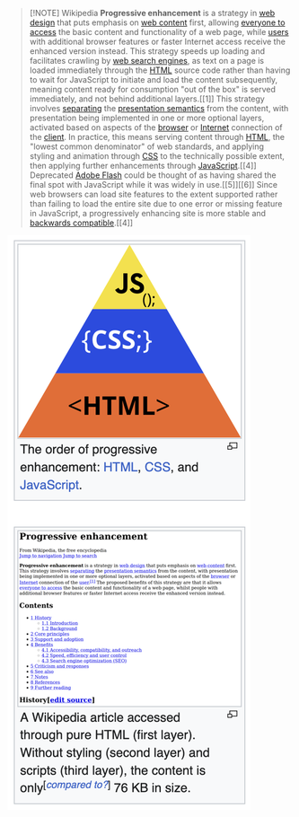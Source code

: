 
> [!NOTE] Wikipedia
> **Progressive enhancement** is a strategy in [web design](https://en.wikipedia.org/wiki/Web_design "Web design") that puts emphasis on [web content](https://en.wikipedia.org/wiki/Web_content "Web content") first, allowing [everyone to access](https://en.wikipedia.org/wiki/Universal_design "Universal design") the basic content and functionality of a web page, while [users](https://en.wikipedia.org/wiki/User_\(computing\) "User (computing)") with additional browser features or faster Internet access receive the enhanced version instead. This strategy speeds up loading and facilitates crawling by [web search engines](https://en.wikipedia.org/wiki/Web_search_engine "Web search engine"), as text on a page is loaded immediately through the [HTML](https://en.wikipedia.org/wiki/HTML "HTML") source code rather than having to wait for JavaScript to initiate and load the content subsequently, meaning content ready for consumption "out of the box" is served immediately, and not behind additional layers.[[1]] 
> This strategy involves [separating](https://en.wikipedia.org/wiki/Separation_of_concerns "Separation of concerns") the [presentation semantics](https://en.wikipedia.org/wiki/Presentation_semantics "Presentation semantics") from the content, with presentation being implemented in one or more optional layers, activated based on aspects of the [browser](https://en.wikipedia.org/wiki/Web_browser "Web browser") or [Internet](https://en.wikipedia.org/wiki/Internet "Internet") connection of the [client](https://en.wikipedia.org/wiki/Client_\(computing\) "Client (computing)"). In practice, this means serving content through [HTML](https://en.wikipedia.org/wiki/HTML "HTML"), the "lowest common denominator" of web standards, and applying styling and animation through [CSS](https://en.wikipedia.org/wiki/CSS "CSS") to the technically possible extent, then applying further enhancements through [JavaScript](https://en.wikipedia.org/wiki/JavaScript "JavaScript").[[4]] Deprecated [Adobe Flash](https://en.wikipedia.org/wiki/Adobe_Flash "Adobe Flash") could be thought of as having shared the final spot with JavaScript while it was widely in use.[[5]][[6]] Since web browsers can load site features to the extent supported rather than failing to load the entire site due to one error or missing feature in JavaScript, a progressively enhancing site is more stable and [backwards compatible](https://en.wikipedia.org/wiki/Backwards_compatible "Backwards compatible").[[4]]

![](../public/a7666a8bd288b52486f8514af016725b.png)
